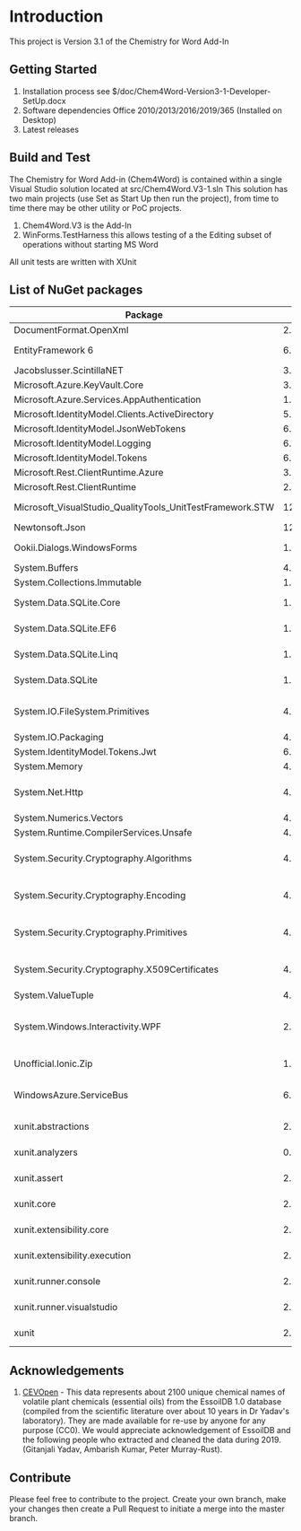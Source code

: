 # Introduction 
This project is Version 3.1 of the Chemistry for Word Add-In

## Getting Started
1.	Installation process see $/doc/Chem4Word-Version3-1-Developer-SetUp.docx
2.	Software dependencies Office 2010/2013/2016/2019/365 (Installed on Desktop)
3.	Latest releases

## Build and Test
The Chemistry for Word Add-in (Chem4Word) is contained within a single Visual Studio solution located at src/Chem4Word.V3-1.sln
This solution has two main projects (use Set as Start Up then run the project), from time to time there may be other utility or PoC projects.
1. Chem4Word.V3 is the Add-In
2. WinForms.TestHarness this allows testing of a the Editing subset of operations without starting MS Word

All unit tests are written with XUnit

## List of NuGet packages
| Package | Version | Licence |
|--|--|--|
|DocumentFormat.OpenXml|2.11.3|MIT|
|EntityFramework 6|6.4.4|Apache-2.0|
|Jacobslusser.ScintillaNET|3.6.3|MIT|
|Microsoft.Azure.KeyVault.Core|3.0.5|MIT|
|Microsoft.Azure.Services.AppAuthentication|1.5.0|MIT|
|Microsoft.IdentityModel.Clients.ActiveDirectory|5.2.8|MIT|
|Microsoft.IdentityModel.JsonWebTokens|6.7.1|MIT|
|Microsoft.IdentityModel.Logging|6.7.1|MIT|
|Microsoft.IdentityModel.Tokens|6.7.1|MIT|
|Microsoft.Rest.ClientRuntime.Azure|3.3.19|MIT|
|Microsoft.Rest.ClientRuntime|2.3.21|MIT|
|Microsoft_VisualStudio_QualityTools_UnitTestFramework.STW|12.0.21005.1|Microsoft ?|
|Newtonsoft.Json|12.0.3|MIT|
|Ookii.Dialogs.WindowsForms|1.0.0|Public Domain|
|System.Buffers|4.5.1|MIT|
|System.Collections.Immutable|1.7.1|MIT|
|System.Data.SQLite.Core|1.0.113.1|Public Domain|
|System.Data.SQLite.EF6|1.0.113.1|Public Domain|
|System.Data.SQLite.Linq|1.0.113.1|Public Domain|
|System.Data.SQLite|1.0.113.1|Public Domain|
|System.IO.FileSystem.Primitives|4.3.0|MS-.NET-Library License|
|System.IO.Packaging|4.7.0|MIT|
|System.IdentityModel.Tokens.Jwt|6.7.1|MIT|
|System.Memory|4.5.3|MIT|
|System.Net.Http|4.3.4|MS-.NET-Library License|
|System.Numerics.Vectors|4.5.0|MIT|
|System.Runtime.CompilerServices.Unsafe|4.7.0|MIT|
|System.Security.Cryptography.Algorithms|4.3.1|MS-.NET-Library License|
|System.Security.Cryptography.Encoding|4.3.0|MS-.NET-Library License|
|System.Security.Cryptography.Primitives|4.3.0|MS-.NET-Library License|
|System.Security.Cryptography.X509Certificates|4.3.2|MS-.NET-Library License|
|System.ValueTuple|4.5.0|MIT|
|System.Windows.Interactivity.WPF|2.0.20525|Inherits from MS Expression Blend 4 ??|
|Unofficial.Ionic.Zip|1.9.1.8|Unknown ?|
|WindowsAzure.ServiceBus|6.0.2|MS-.NET-Library License|
|xunit.abstractions|2.0.3|Apache-2.0|
|xunit.analyzers|0.10.0|Apache-2.0|
|xunit.assert|2.4.1|Apache-2.0|
|xunit.core|2.4.1|Apache-2.0|
|xunit.extensibility.core|2.4.1|Apache-2.0|
|xunit.extensibility.execution|2.4.1|Apache-2.0|
|xunit.runner.console|2.4.1|Apache-2.0|
|xunit.runner.visualstudio|2.4.2|Apache-2.0|
|xunit|2.4.1|Apache-2.0|

## Acknowledgements
1. [CEVOpen](https://github.com/petermr/CEVOpen) - This data represents about 2100 unique chemical names of volatile plant chemicals (essential oils) from the EssoilDB 1.0 database (compiled from the scientific literature over about 10 years in Dr Yadav's laboratory). They are made available for re-use by anyone for any purpose (CC0). We would appreciate acknowledgement of EssoilDB and the following people who extracted and cleaned the data during 2019. (Gitanjali Yadav, Ambarish Kumar, Peter Murray-Rust).

## Contribute
Please feel free to contribute to the project.
Create your own branch, make your changes then create a Pull Request to initiate a merge into the master branch.